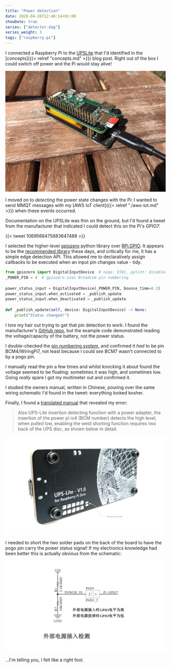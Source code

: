 ```yaml
---
title: "Power detection"
date: 2020-04-26T12:48:14+01:00
showDate: true
series: ["detector-dag"]
series_weight: 3
tags: ["raspberry-pi"]
---
```


I connected a Raspberry Pi to the [UPSLite](https://www.aliexpress.com/item/32954180664.html) that I'd
identified in the [concepts]({{< relref "concepts.md" >}}) blog post. Right out of the box I could switch
off power and the Pi would stay alive!

![UPSLite schematic](/upslite-and-pi.jpg)

I moved on to _detecting_ the power state changes with the Pi: I wanted to send MMQT messages
with my [AWS IoT client]({{< relref "./aws-iot.md" >}}) when these events occurred.

Documentation on the UPSLite was thin on the ground, but I'd found a tweet
from the manufacturer that indicated I could detect this on the Pi's GPIO7:

{{< tweet 1069568475683647488 >}}

I selected the higher-level [gpiozero] python library over [RPi.GPIO][rpi-gpio]. It appears to be the
[recommended library][gpiozero-recommended] these days, and critically for me, it has a simple edge detection
API. This allowed me to declaratively assign callbacks to be executed when an input pin changes
value - tidy.

```python
from gpiozero import DigitalInputDevice  # noqa: E501, pylint: disable=import-error,import-outside-toplevel
_POWER_PIN = 4  # gpiozero uses Broadcom pin numbering

power_status_input = DigitalInputDevice(_POWER_PIN, bounce_time=0.2)
power_status_input.when_activated = _publish_update
power_status_input.when_deactivated = _publish_update

def _publish_update(self, device: DigitalInputDevice) -> None:
    print("Status changed!")
```

[gpiozero]: https://gpiozero.readthedocs.io/en/stable/#
[rpi-gpio]: https://sourceforge.net/projects/raspberry-gpio-python/
[gpiozero-recommended]: https://www.raspberrypi.org/documentation/usage/gpio/python/README.md

I tore my hair out trying to get that pin detection to work. I found the manufacturer's [GitHub repo][ups-lite-repo],
but the example code demonstrated reading the voltage/capacity of the battery, not the power status.

[ups-lite-repo]: https://github.com/linshuqin329/UPS-Lite

I double-checked the [pin numbering system], and confirmed it _had_ to be pin BCM4/WiringPi7, not least
because I could _see_ BCM7 wasn't connected to by a pogo pin.

[pin numbering system]: https://pinout.xyz/#

I manually read the pin a few times and whilst knocking it about found the voltage seemed to be floating:
sometimes it was high, and sometimes low. Going _really_ spare I got my multimeter out and confirmed
it.

I studied the owners manual, written in Chinese, pouring over the same wiring schematic I'd found in
the tweet: everything looked kosher.

Finally, I found a [translated manual][translated-manual] that revealed my error:

[translated-manual]: https://github.com/linshuqin329/UPS-Lite/issues/1

> Also UPS-Lite insertion detecting function with a power adapter, the insertion of the power pi io4
(BCM number) detects the high level, when pulled low, enabling the weld shorting function requires two
back of the UPS disc, as shown below in detail.

![UPSLite solder pads](/upslite-pads.png)

I needed to short the two solder pads on the back of the board to have the pogo pin carry the power
status signal! If my electronics knowledge had been better this is actually obvious from the schematic:

![UPSLite schematic](/upslite-schematic.png)

...I'm telling you, I felt like a right fool.
